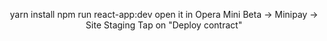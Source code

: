 <!-- TITLE -->
<p align="center"> 
    yarn install
    npm run react-app:dev
    open it in Opera Mini Beta -> Minipay -> Site Staging
    Tap on "Deploy contract"
</p>
